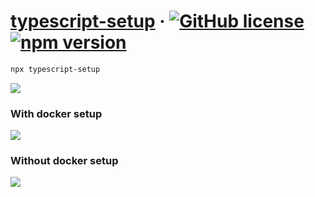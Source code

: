 # [typescript-setup](https://www.npmjs.com/package/typescript-setup) &middot; [![GitHub license](https://img.shields.io/badge/license-MIT-red.svg)](https://github.com/iwashun22/typescript-setup/blob/main/LICENSE) [![npm version](https://img.shields.io/npm/v/typescript-setup?style=flat)](https://www.npmjs.com/package/typescript-setup)


```sh
npx typescript-setup
```

<!-- https://github.com/iwashun22/typescript-setup/assets/85538338/1263b7c3-652a-4605-ac57-2f3fde5da194 -->

<img src="https://iwashun22.github.io/typescript-setup/images/setup-cli-preview.png"/>

### With docker setup

<img src="https://iwashun22.github.io/typescript-setup/images/with-docker.png"/>

### Without docker setup

<img src="https://iwashun22.github.io/typescript-setup/images/without-docker.png"/>
